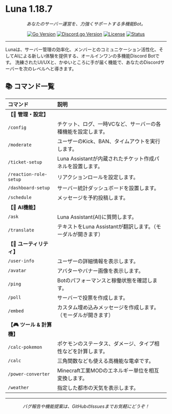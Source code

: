 # Luna 1.18.7

<p align="center">
  <em>あなたのサーバー運営を、力強くサポートする多機能Bot。</em>
</p>

<p align="center">
    <a href="#"><img src="https://img.shields.io/badge/Go-1.18%2B-00ADD8?style=for-the-badge&logo=go" alt="Go Version"></a>
    <a href="#"><img src="https://img.shields.io/badge/Discord.go-v0.27.1-5865F2?style=for-the-badge&logo=discord&logoColor=white" alt="Discord.go Version"></a>
    <a href="https://github.com/pepeyukke/Luna/blob/main/COPYING"><img src="https://img.shields.io/badge/License-LGPL_v3-blue.svg?style=for-the-badge" alt="License"></a>
    <a href="#"><img src="https://img.shields.io/badge/Status-開発中-brightgreen?style=for-the-badge" alt="Status"></a>
</p>

---

Lunaは、サーバー管理の効率化、メンバーとのコミュニケーション活性化、そしてAIによる新しい体験を提供する、オールインワンの多機能Discord Botです。
洗練されたUI/UXと、かゆいところに手が届く機能で、あなたのDiscordサーバーを次のレベルへと導きます。

## 📚 コマンド一覧

| コマンド | 説明 |
| :--- | :--- |
| **【👑 管理・設定】** | |
| `/config` | チケット、ログ、一時VCなど、サーバーの各種機能を設定します。 |
| `/moderate` | ユーザーのKick、BAN、タイムアウトを実行します。 |
| `/ticket-setup` | Luna Assistantが内蔵されたチケット作成パネルを設置します。 |
| `/reaction-role-setup` | リアクションロールを設定します。 |
| `/dashboard-setup` | サーバー統計ダッシュボードを設置します。 |
| `/schedule` | メッセージを予約投稿します。 |
| **【🤖 AI機能】** | |
| `/ask` | Luna Assistant(AI)に質問します。 |
| `/translate` | テキストをLuna Assistantが翻訳します。（モーダルが開きます） |
| **【🔧 ユーティリティ】** | |
| `/user-info` | ユーザーの詳細情報を表示します。 |
| `/avatar` | アバターやバナー画像を表示します。 |
| `/ping` | Botのパフォーマンスと稼働状態を確認します。 |
| `/poll` | サーバーで投票を作成します。 |
| `/embed` | カスタム埋め込みメッセージを作成します。（モーダルが開きます） |
| **【🎮 ツール & 計算機】** | |
| `/calc-pokemon` | ポケモンのステータス、ダメージ、タイプ相性などを計算します。 |
| `/calc` | 三角関数なども使える高機能な電卓です。 |
| `/power-converter` | Minecraft工業MODのエネルギー単位を相互変換します。 |
| `/weather` | 指定した都市の天気を表示します。 |

---
<p align="center">
  <em>バグ報告や機能提案は、GitHubのIssuesまでお気軽にどうぞ！</em>
</p>
